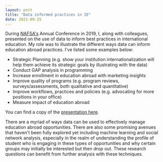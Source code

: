 ```yaml
---
layout: post
title: "Data informed practices in IE"
date: 2021-09-25
---
```


During [NAFSA's](https://www.nafsa.org/) Annual Conference in 2019, I, along with colleagues, presented on the use of data to inform best practices in international education.  My role was to illustrate the different ways data can inform education abroad practices. I've listed some examples below:
  <ul>
  <li>Strategic Planning (e.g. show your institution internationalization will help them achieve its strategic goals by illustrating with the data)</li> 
  <li>Conduct GAP analysis in programming</li>
  <li>Increase enrollment in education abroad with marketing insights</li>
  <li>Improve quality of programs (e.g. program reviews, surveys/assessments, both qualitative and quantitative)</li>
  <li>Improve workflows, practices and policies (e.g. advocating for more positions in your office)</li>
  <li>Measure impact of education abroad</li>
  </ul>
  
You can find a copy of the <a href="https://sorayaworldwide.github.io/images/The Truth About Education Abroad_ How Data Can Inform practice.pdf" target="_blank">presentation here</a>.  
  
There are a myriad of ways data can be used to effectively manage education abroad opportunities. There are also some promising avenues that haven't been fully explored yet including machine learning and social network analysis, especially in the realm of understanding the profile of student who is engaging in these types of opportunities and why certain groups may initially be interested but then drop out. These research questions can benefit from further analysis with these techniques.
  
